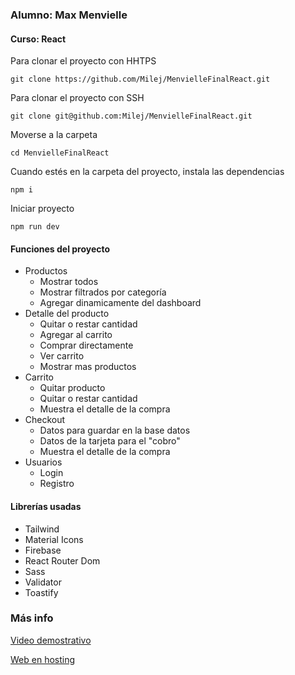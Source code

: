 ### Alumno: Max Menvielle
#### Curso: React

Para clonar el proyecto con HHTPS

```git clone https://github.com/Milej/MenvielleFinalReact.git```

Para clonar el proyecto con SSH

```git clone git@github.com:Milej/MenvielleFinalReact.git```

Moverse a la carpeta

```cd MenvielleFinalReact```

Cuando estés en la carpeta del proyecto, instala las dependencias

```npm i```

Iniciar proyecto

```npm run dev```

#### Funciones del proyecto

- Productos
  - Mostrar todos
  - Mostrar filtrados por categoría
  - Agregar dinamicamente del dashboard
- Detalle del producto
  - Quitar o restar cantidad
  - Agregar al carrito
  - Comprar directamente
  - Ver carrito
  - Mostrar mas productos
- Carrito
  - Quitar producto
  - Quitar o restar cantidad
  - Muestra el detalle de la compra
- Checkout
  - Datos para guardar en la base datos
  - Datos de la tarjeta para el "cobro"
  - Muestra el detalle de la compra
- Usuarios
  - Login
  - Registro

#### Librerías usadas
- Tailwind
- Material Icons
- Firebase
- React Router Dom
- Sass
- Validator
- Toastify


### Más info
[Video demostrativo](http://resource.ferozo.net/curso-react/video.mp4)

[Web en hosting](http://react.ferozo.net/)